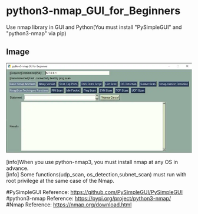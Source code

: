 # python3-nmap_GUI_for_Beginners
Use nmap library in GUI and Python(You must install "PySimpleGUI" and "python3-nmap" via pip)  

## Image
![GUI_IMAGE](GUI_IMAGE.webp)

[info]When you use python-nmap3, you must install nmap at any OS in advance.  
[info] Some functions(udp_scan, os_detection,subnet_scan) must run with root privilege at the same case of the Nmap.


#PySimpleGUI Reference: https://github.com/PySimpleGUI/PySimpleGUI  
#python3-nmap Reference: https://pypi.org/project/python3-nmap/  
#Nmap Reference: https://nmap.org/download.html  
